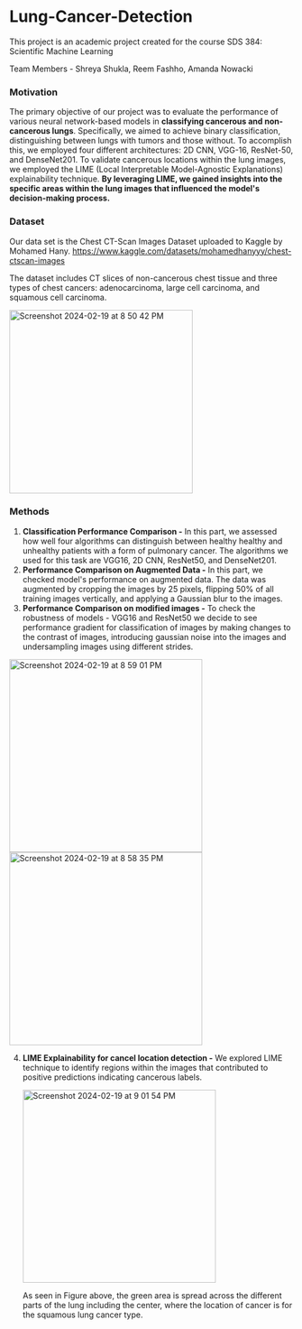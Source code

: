 # Lung-Cancer-Detection

This project is an academic project created for the course SDS 384: Scientific Machine Learning

Team Members - Shreya Shukla, Reem Fashho, Amanda Nowacki

### Motivation
The primary objective of our project was to evaluate the performance of various neural network-based models in **classifying cancerous and non-cancerous lungs**. Specifically, we aimed to achieve binary classification, distinguishing between lungs with tumors and those without. To accomplish this, we employed four different architectures: 2D CNN, VGG-16, ResNet-50, and DenseNet201. To validate cancerous locations within the lung images, we employed the LIME (Local Interpretable Model-Agnostic Explanations) explainability technique. **By leveraging LIME, we gained insights into the specific areas within the lung images that influenced the model's decision-making process.**

### Dataset
Our data set is the Chest CT-Scan Images Dataset uploaded to Kaggle by Mohamed Hany. https://www.kaggle.com/datasets/mohamedhanyyy/chest-ctscan-images

The dataset includes CT slices of non-cancerous chest tissue and three types of chest cancers: adenocarcinoma, large cell carcinoma, and squamous cell carcinoma.

<img width="325" alt="Screenshot 2024-02-19 at 8 50 42 PM" src="https://github.com/shreyashukla01/Lung-Cancer-Detection/assets/30028998/8319984d-8e11-448e-bc8c-f8b1e4e7f09c">

### Methods

1. **Classification Performance Comparison -** In this part, we assessed how well four algorithms can distinguish between healthy healthy and unhealthy patients with a form of pulmonary cancer.  The algorithms we used for this task are VGG16, 2D CNN, ResNet50, and DenseNet201.
2. **Performance Comparison on Augmented Data -** In this part, we checked model's performance on augmented data. The data was augmented by cropping the images by 25 pixels, flipping 50% of all training images vertically, and applying a Gaussian blur to the images.
3. **Performance Comparison on modified images -** To check the robustness of models - VGG16 and ResNet50 we decide to see performance gradient for classification of images by making changes to the contrast of images, introducing gaussian noise into the images and undersampling images using different strides.

<img width="342" alt="Screenshot 2024-02-19 at 8 59 01 PM" src="https://github.com/shreyashukla01/Lung-Cancer-Detection/assets/30028998/af4d6e3b-6c27-4f4b-8193-d71b168c4677">  <img width="342" alt="Screenshot 2024-02-19 at 8 58 35 PM" src="https://github.com/shreyashukla01/Lung-Cancer-Detection/assets/30028998/084df374-8fde-48ec-bb36-45ae4a668f8a"> 

4. **LIME Explainability for cancel location detection -** We explored LIME technique to identify regions within the images that contributed to positive predictions indicating cancerous labels.

   <img width="342" alt="Screenshot 2024-02-19 at 9 01 54 PM" src="https://github.com/shreyashukla01/Lung-Cancer-Detection/assets/30028998/74a3a644-0c1b-433e-89f9-217e269560a7">

   As seen in Figure above, the green area is spread across the different parts of the lung including the center, where the location of cancer is for the squamous lung cancer type. 


